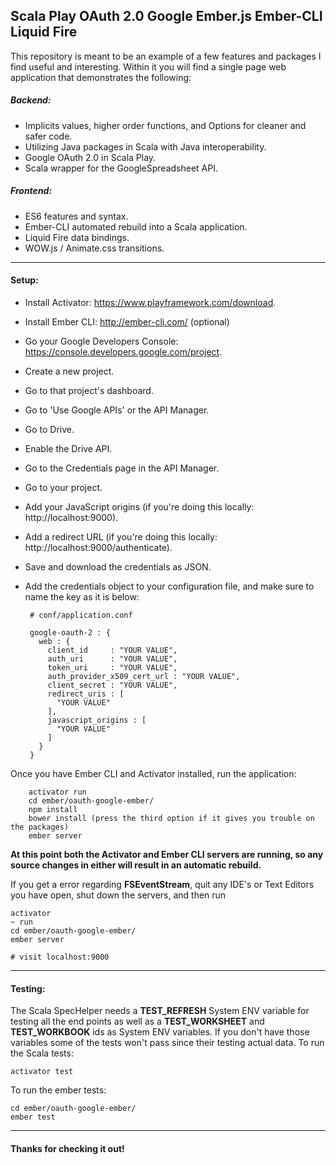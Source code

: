 ## Scala Play OAuth 2.0 Google Ember.js Ember-CLI Liquid Fire

This repository is meant to be an example of a few features and packages I find useful and interesting.
Within it you will find a single page web application that demonstrates the following:

##### Backend:

  - Implicits values, higher order functions, and Options for cleaner and safer code.
  - Utilizing Java packages in Scala with Java interoperability.
  - Google OAuth 2.0 in Scala Play.
  - Scala wrapper for the GoogleSpreadsheet API.

##### Frontend:

  - ES6 features and syntax.
  - Ember-CLI automated rebuild into a Scala application.
  - Liquid Fire data bindings.
  - WOW.js / Animate.css transitions.

- - -

#### Setup:

 * Install Activator: https://www.playframework.com/download.
 * Install Ember CLI: http://ember-cli.com/ (optional)
 * Go your Google Developers Console: https://console.developers.google.com/project.
 * Create a new project.
 * Go to that project's dashboard.
 * Go to 'Use Google APIs' or the API Manager.
 * Go to Drive.
 * Enable the Drive API.
 * Go to the Credentials page in the API Manager.
 * Go to your project.
 * Add your JavaScript origins (if you're doing this locally: http://localhost:9000).
 * Add a redirect URL (if you're doing this locally: http://localhost:9000/authenticate).
 * Save and download the credentials as JSON.
 * Add the credentials object to your configuration file, and make sure to name the key as it is below:

        # conf/application.conf
    
        google-oauth-2 : {
          web : {
            client_id     : "YOUR VALUE",
            auth_uri      : "YOUR VALUE",
            token_uri     : "YOUR VALUE",
            auth_provider_x509_cert_url : "YOUR VALUE",
            client_secret : "YOUR VALUE",
            redirect_uris : [
              "YOUR VALUE"
            ],
            javascript_origins : [
              "YOUR VALUE"
            ]
          }
        }


 Once you have Ember CLI and Activator installed, run the application:

        activator run
        cd ember/oauth-google-ember/
        npm install
        bower install (press the third option if it gives you trouble on the packages)
        ember server

**At this point both the Activator and Ember CLI servers are running, so any source changes in either will result in an automatic rebuild.**

If you get a error regarding **FSEventStream**, quit any IDE's or Text Editors you have open, shut down the servers, and then run

    activator
    ~ run
    cd ember/oauth-google-ember/
    ember server
    
    # visit localhost:9000

- - -

#### Testing:

  The Scala SpecHelper needs a **TEST_REFRESH** System ENV variable for testing all the end points as well as a **TEST_WORKSHEET** and **TEST_WORKBOOK** ids as System ENV variables. If you don't have those variables some of the tests won't pass since their testing actual data. To run the Scala tests:

    activator test

  To run the ember tests:

    cd ember/oauth-google-ember/
    ember test

- - -

#### Thanks for checking it out!
